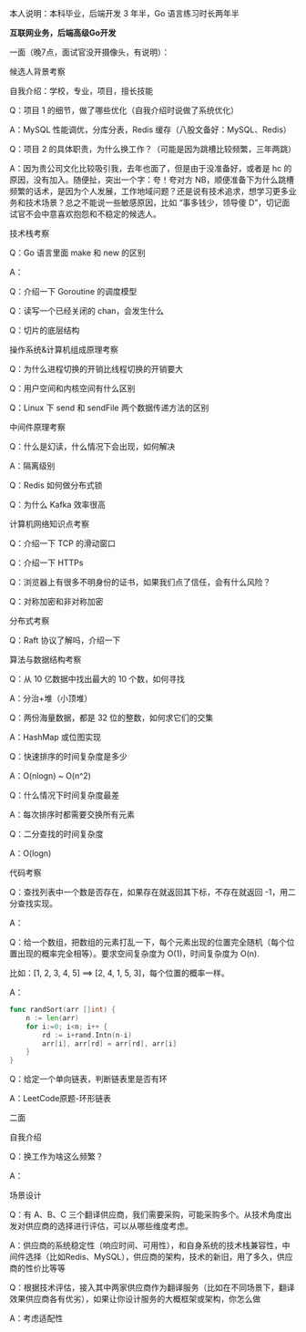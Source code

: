 本人说明：本科毕业，后端开发 3 年半，Go 语言练习时长两年半



**互联网业务，后端高级Go开发**

一面（晚7点，面试官没开摄像头，有说明）：



候选人背景考察

自我介绍：学校，专业，项目，擅长技能

Q：项目 1 的细节，做了哪些优化（自我介绍时说做了系统优化）

A：MySQL 性能调优，分库分表，Redis 缓存（八股文备好：MySQL、Redis）

Q：项目 2 的具体职责，为什么换工作？（可能是因为跳槽比较频繁，三年两跳）

A：因为贵公司文化比较吸引我，去年也面了，但是由于没准备好，或者是 hc 的原因，没有加入。随便扯，突出一个字：夸！夸对方 NB，顺便准备下为什么跳槽频繁的话术，是因为个人发展，工作地域问题？还是说有技术追求，想学习更多业务和技术场景？总之不能说一些敏感原因，比如 “事多钱少，领导傻 D”，切记面试官不会中意喜欢抱怨和不稳定的候选人。



技术栈考察

Q：Go 语言里面 make 和 new 的区别

A：

Q：介绍一下 Goroutine 的调度模型

Q：读写一个已经关闭的 chan，会发生什么

Q：切片的底层结构



操作系统&计算机组成原理考察

Q：为什么进程切换的开销比线程切换的开销要大

Q：用户空间和内核空间有什么区别

Q：Linux 下 send 和 sendFile 两个数据传递方法的区别



中间件原理考察

Q：什么是幻读，什么情况下会出现，如何解决

A：隔离级别

Q：Redis 如何做分布式锁

Q：为什么 Kafka 效率很高



计算机网络知识点考察

Q：介绍一下 TCP 的滑动窗口

Q：介绍一下 HTTPs

Q：浏览器上有很多不明身份的证书，如果我们点了信任，会有什么风险？

Q：对称加密和非对称加密



分布式考察

Q：Raft 协议了解吗，介绍一下



算法与数据结构考察

Q：从 10 亿数据中找出最大的 10 个数，如何寻找

A：分治+堆（小顶堆）

Q：两份海量数据，都是 32 位的整数，如何求它们的交集

A：HashMap 或位图实现



Q：快速排序的时间复杂度是多少

A：O(nlogn) ~ O(n^2)

Q：什么情况下时间复杂度最差

A：每次排序时都需要交换所有元素

Q：二分查找的时间复杂度

A：O(logn)



代码考察

Q：查找列表中一个数是否存在，如果存在就返回其下标，不存在就返回 -1，用二分查找实现。

A：

Q：给一个数组，把数组的元素打乱一下，每个元素出现的位置完全随机（每个位置出现的概率完全相等）。要求空间复杂度为 O(1)，时间复杂度为  O(n).

比如：[1, 2, 3, 4, 5] ==> [2, 4, 1, 5, 3]，每个位置的概率一样。

A：

``` go
func randSort(arr []int) {
    n := len(arr)
    for i:=0; i<n; i++ {
        rd := i+rand.Intn(n-i)
        arr[i], arr[rd] = arr[rd], arr[i]
    }
}
```



Q：给定一个单向链表，判断链表里是否有环

A：LeetCode原题-环形链表



二面

自我介绍

Q：换工作为啥这么频繁？

A：



场景设计

Q：有 A、B、C 三个翻译供应商，我们需要采购，可能采购多个。从技术角度出发对供应商的选择进行评估，可以从哪些维度考虑。

A：供应商的系统稳定性（响应时间、可用性），和自身系统的技术栈兼容性，中间件选择（比如Redis、MySQL），供应商的架构，技术的新旧，用了多久，供应商的性价比等等

Q：根据技术评估，接入其中两家供应商作为翻译服务（比如在不同场景下，翻译效果供应商各有优劣），如果让你设计服务的大概框架或架构，你怎么做

A：考虑适配性

